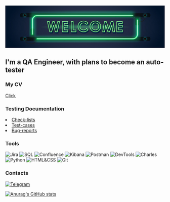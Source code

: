 ![Header](https://github.com/albert1kkk/albert1kkk/blob/main/assets/welcome.png)

## I'm a QA Engineer, with plans to become an auto-tester

### My CV
<a href="https://drive.google.com/file/d/1EkD-D5hZ4fNVYhi-Fbj8HdPq7S2XQVTl/view?usp=share_link">Click</a>

### Testing Documentation
  <li><a href="https://github.com/albert1kkk/albert1kkk/tree/main/Portfolio/check-lists">Check-lists</a></li>
  <li><a href="https://github.com/albert1kkk/albert1kkk/tree/main/Portfolio/test-cases">Test-cases</a></li>
  <li><a href="https://github.com/albert1kkk/albert1kkk/tree/main/Portfolio/bug-reports">Bug-reports</a></li>

### Tools
![Jira](https://img.shields.io/badge/-Jira-483D8B?style=for-the-badge&logo=Jira&logoColor=00BFFF)
![SQL](https://img.shields.io/badge/-SQL-483D8B?style=for-the-badge&logo=MySQL&logoColor=2F4F4F)
![Confluence](https://img.shields.io/badge/-Confluence-483D8B?style=for-the-badge&logo=Confluence&logoColor=00BFFF)
![Kibana](https://img.shields.io/badge/-Kibana-483D8B?style=for-the-badge&logo=Kibana&logoColor=FF4500)
![Postman](https://img.shields.io/badge/-Postman-483D8B?style=for-the-badge&logo=Postman&logoColor=FFA500)
![DevTools](https://img.shields.io/badge/-DevTools-483D8B?style=for-the-badge&logo=GoogleChrome&logoColor=228B22)
![Charles](https://img.shields.io/badge/-Charles-483D8B?style=for-the-badge&logo=CharlesProxy&logoColor=00BFFF)
![Python](https://img.shields.io/badge/-Python-483D8B?style=for-the-badge&logo=Python&logoColor=FFD700)
![HTML&CSS](https://img.shields.io/badge/-HTML&CSS-483D8B?style=for-the-badge&logo=HTML5&logoColor=FF8C00)
![Git](https://img.shields.io/badge/-Git-483D8B?style=for-the-badge&logo=Git&logoColor=FF6347)

### Contacts
[![Telegram](https://img.shields.io/badge/-Telegram-483D8B?style=for-the-badge&logo=Telegram&logoColor=00BFFF)](https://t.me/albert1kkk)

[![Anurag's GitHub stats](https://github-readme-stats.vercel.app/api?username=albert1kkk&show_icons=true&theme=dracula)](https://github.com/anuraghazra/github-readme-stats)